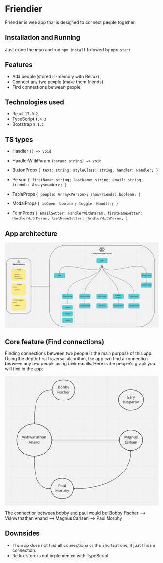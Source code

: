 # Friendier

Friendier is web app that is designed to connect people together.

## Installation and Running

Just clone the repo and run `npm install` followed by `npm start`

## Features

- Add people (stored in-memory with Redux)
- Connect any two people (make them friends)
- Find connections between people

## Technologies used

- React `17.0.2`
- TypeScript `4.4.3`
- Bootstrap `5.1.1`

## TS types

- Handler `() => void`

- HandlerWithParam `(param: string) => void`

- ButtonProps `{ text: string; styleClass: string; handler: Handler; }`

- Person `{ firstName: string; lastName: string; email: string; friends: Array<number>; }`

- TableProps `{ people: Array<Person>; showFriends: boolean; }`

- ModalProps `{ isOpen: boolean; toggle: Handler; }`

- FormProps `{ emailSetter: HandlerWithParam; firstNameSetter: HandlerWithParam; lastNameSetter: HandlerWithParam; }`

## App architecture

![app-arch](https://github.com/RowenaRavenclawWithExtraClaws/friendier/blob/main/assets/ui-components.png)

## Core feature (Find connections)

Finding connections between two people is the main purpose of this app. Using the depth-first traversal algorithm, the app can find a connection between any two people using their emails. Here is the people's graph you will find in the app:

![people-graph](https://github.com/RowenaRavenclawWithExtraClaws/friendier/blob/main/assets/people-graph.png)

The connection between bobby and paul would be: Bobby Fischer --> Vishwanathan Anand --> Magnus Carlsen --> Paul Morphy

## Downsides

- The app does not find all connections or the shortest one, it just finds a connection.
- Redux store is not implemented with TypeScript.
